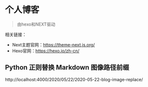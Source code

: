 # 个人博客

> 由hexo和NEXT驱动

相关链接：

- Next主题官网：https://theme-next.js.org/
- Hexo官网：https://hexo.io/zh-cn/

## Python 正则替换 Markdown 图像路径前缀

http://localhost:4000/2020/05/22/2020-05-22-blog-image-replace/